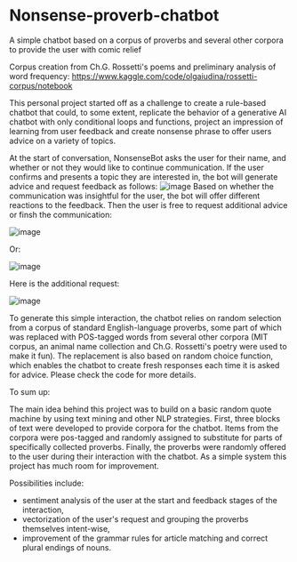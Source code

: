 # Nonsense-proverb-chatbot
A simple chatbot based on a corpus of proverbs and several other corpora to provide the user with comic relief

Corpus creation from Ch.G. Rossetti's poems and preliminary analysis of word frequency: https://www.kaggle.com/code/olgaiudina/rossetti-corpus/notebook

This personal project started off as a challenge to create a rule-based chatbot that could, to some extent, replicate the behavior of a generative AI chatbot with only conditional loops and functions, project an impression of learning from user feedback and create nonsense phrase to offer users advice on a variety of topics.

At the start of conversation, NonsenseBot asks the user for their name, and whether or not they would like to continue communication. If the user confirms and presents a topic they are interested in, the bot will generate advice and request feedback as follows:
![image](https://github.com/OlgaIudina1992/Nonsense-proverb-chatbot/assets/110724838/5903b850-2f73-4c6c-a48e-00213a5d7af7)
Based on whether the communication was insightful for the user, the bot will offer different reactions to the feedback. Then the user is free to request additional advice or finsh the communication:

![image](https://github.com/OlgaIudina1992/Nonsense-proverb-chatbot/assets/110724838/cdf774ea-f26e-445a-85c5-d3eea88c5e61)

Or:

![image](https://github.com/OlgaIudina1992/Nonsense-proverb-chatbot/assets/110724838/e11352ed-59d3-4a48-bdcb-1584f0eaa7b7)

Here is the additional request:

![image](https://github.com/OlgaIudina1992/Nonsense-proverb-chatbot/assets/110724838/0c5c1952-69be-4ed5-90f0-9b701eaf6df2)

To generate this simple interaction, the chatbot relies on random selection from a corpus of standard English-language proverbs, some part of which was replaced with POS-tagged words from several other corpora (MIT corpus, an animal name collection and Ch.G. Rossetti's poetry were used to make it fun). The replacement is also based on random choice function, which enables the chatbot to create fresh responses each time it is asked for advice. Please check the code for more details.

To sum up:

The main idea behind this project was to build on a basic random quote machine by using text mining and other NLP strategies. First, three blocks of text were developed to provide corpora for the chatbot. Items from the corpora were pos-tagged and randomly assigned to substitute for parts of specifically collected proverbs. Finally, the proverbs were randomly offered to the user during their interaction with the chatbot. As a simple system this project has much room for improvement. 

Possibilities include:
* sentiment analysis of the user at the start and feedback stages of the interaction, 
* vectorization of the user's request and grouping the proverbs themselves intent-wise,
* improvement of the grammar rules for article matching and correct plural endings of nouns.
